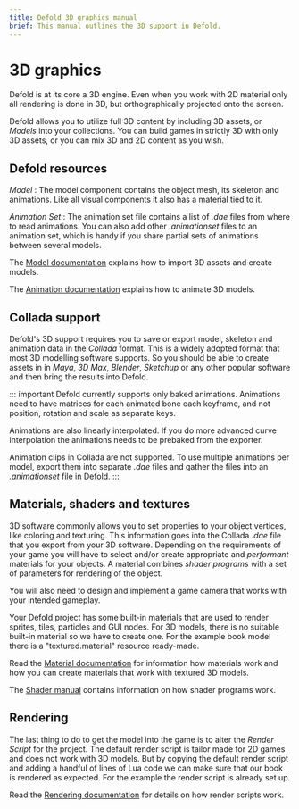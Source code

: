 ```yaml
---
title: Defold 3D graphics manual
brief: This manual outlines the 3D support in Defold.
---
```


# 3D graphics

Defold is at its core a 3D engine. Even when you work with 2D material only all rendering is done in 3D, but orthographically projected onto the screen.

Defold allows you to utilize full 3D content by including 3D assets, or _Models_ into your collections. You can build games in strictly 3D with only 3D assets, or you can mix 3D and 2D content as you wish.

## Defold resources

*Model*
: The model component contains the object mesh, its skeleton and animations. Like all visual components it also has a material tied to it.

*Animation Set*
: The animation set file contains a list of *.dae* files from where to read animations. You can also add other *.animationset* files to an animation set, which is handy if you share partial sets of animations between several models.


The [Model documentation](/manuals/model) explains how to import 3D assets and create models.

The [Animation documentation](/manuals/animation) explains how to animate 3D models.

## Collada support

Defold's 3D support requires you to save or export model, skeleton and animation data in the _Collada_ format. This is a widely adopted format that most 3D modelling software supports. So you should be able to create assets in in _Maya_, _3D Max_, _Blender_, _Sketchup_ or any other popular software and then bring the results into Defold.

::: important
Defold currently supports only baked animations. Animations need to have matrices for each animated bone each keyframe, and not position, rotation and scale as separate keys.

Animations are also linearly interpolated. If you do more advanced curve interpolation the animations needs to be prebaked from the exporter.

Animation clips in Collada are not supported. To use multiple animations per model, export them into separate *.dae* files and gather the files into an *.animationset* file in Defold.
:::

## Materials, shaders and textures

3D software commonly allows you to set properties to your object vertices, like coloring and texturing. This information goes into the Collada *.dae* file that you export from your 3D software. Depending on the requirements of your game you will have to select and/or create appropriate and _performant_ materials for your objects. A material combines _shader programs_ with a set of parameters for rendering of the object.

You will also need to design and implement a game camera that works with your intended gameplay.

Your Defold project has some built-in materials that are used to render sprites, tiles, particles and GUI nodes. For 3D models, there is no suitable built-in material so we have to create one. For the example book model there is a "textured.material" resource ready-made.

Read the [Material documentation](/manuals/material) for information how materials work and how you can create materials that work with textured 3D models.

The [Shader manual](/manuals/shader) contains information on how shader programs work.

## Rendering

The last thing to do to get the model into the game is to alter the *Render Script* for the project. The default render script is tailor made for 2D games and does not work with 3D models. But by copying the default render script and adding a handful of lines of Lua code we can make sure that our book is rendered as expected. For the example the render script is already set up.

Read the [Rendering documentation](/manuals/rendering) for details on how render scripts work.


